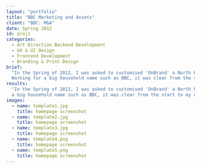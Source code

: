 ```yaml
---
layout: "portfolio"
title: "BBC Marketing and Assets"
client: "BBC: M&A"
date: Spring 2012
id: proj1
categories:
  - Art Direction Backend Development
  - UX & UI Design
  - Frontend Development
  - Branding & Print Design
brief:
  "In the Spring of 2012, I was asked to customised 'OnBrand' a North Plains asset management tool for BBC Marketing and Assets.
  Working for a big household name such as BBC, it was clear from the start to my colleagues and I, that we needed to deliver something worthy."
results:
  "In the Spring of 2012, I was asked to customised 'OnBrand' a North Plains asset management tool for BBC Marketing and Assets. Working for
  a big household name such as BBC, it was clear from the start to my colleegue and I, that we needed to deliver something worthy."
images:
  - name: template1.jpg
    title: homepage screenshot
  - name: template2.jpg
    title: homepage screenshot
  - name: template3.jpg
    title: homepage screenshot  
  - name: template4.png
    title: homepage screenshot
  - name: template5.png
    title: homepage screenshot    
---
```

